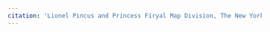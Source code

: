 ```yaml
---
citation: 'Lionel Pincus and Princess Firyal Map Division, The New York Public Library. "Map of Staten Island, Richmond County, State of New York" The New York Public Library Digital Collections. 1866. https://digitalcollections.nypl.org/items/00e88990-1d60-0131-f6f3-58d385a7b928'
---
```


